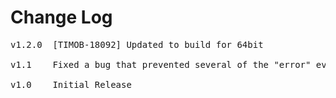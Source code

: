 # Change Log
<pre>
v1.2.0  [TIMOB-18092] Updated to build for 64bit

v1.1	Fixed a bug that prevented several of the "error" events from firing. [MOD-533]

v1.0    Initial Release
